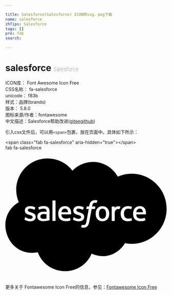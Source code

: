 ```yaml
---

title: Salesforce(Salesforce) ICON转svg、png下载
name: salesforce
zhTips: Salesforce
tags: []
pre: fab
search: 

---
```


# salesforce  <small style="font-size: 60%;font-weight: 100">Salesforce</small>


<div class="detail-page">
<p>
<span>
ICON库：
<span class="badge-secondary badge">Font Awesome Icon Free</span> 
</span>
<br/>
<span>
CSS名称：
<span class="badge-secondary badge">fa-salesforce</span> 
</span>
<br/>
<span>
unicode：
<span class="badge-secondary badge">f83b</span> 
<copy-btn content='f83b' btn-title=""></copy-btn>
<copy-btn :content='String.fromCodePoint(parseInt("f83b", 16))' btn-title="复制U"></copy-btn>
</span><br/><span>样式：<span class="badge-light badge">品牌(brands)</span></span>
<br/>
<span>
版本：
<span class="badge-secondary badge">5.8.0</span> 
</span>
<br/>
<span>图标来源/作者：<span class="badge-light badge">fontawesome</span></span> 
<br/>
<span class="zh-detail">中文描述：<span class="badge-primary badge">Salesforce</span><span class="help-link"><span>帮助改进</span>(<a href="https://gitee.com/liuwave/icon-helper/edit/master/json/fontawesome/brands/salesforce.json" target="_blank" rel="noopener noreferrer">gitee</a><a href="https://github.com/liuwave/icon-helper/edit/master/json/fontawesome/brands/salesforce.json" target="_blank" rel="noopener noreferrer">github</a></span>)</span><br/>
</p>
</div>
<div class="alert alert-dark">
  <i class="fab fa-salesforce fa-xs"></i>
  <i class="fab fa-salesforce fa-sm"></i>
  <i class="fab fa-salesforce fa-lg"></i>
  <i class="fab fa-salesforce fa-2x"></i>
  <i class="fab fa-salesforce fa-3x"></i>
  <i class="fab fa-salesforce fa-5x"></i>
  <i class="fab fa-salesforce fa-7x"></i>
</div>
<div>
  <p>引入css文件后，可以用<code>&lt;span&gt;</code>包裹，放在页面中。具体如下所示：    
  </p>
  <div class="alert alert-primary" style="font-size: 14px">
    &lt;span class="fab fa-salesforce" aria-hidden="true"&gt;&lt;/span&gt;
    <copy-btn content='<span class="fab fa-salesforce" aria-hidden="true"></span>'></copy-btn>
  </div>
  <div class="alert alert-secondary">
    <i class="fab fa-salesforce"
    style="font-size: 24px"
    aria-hidden="true"></i> fab fa-salesforce
    <copy-btn content="fab fa-salesforce" btn-title="复制图标名称"></copy-btn>
  </div>
</div>
<div id="svg" class="svg-wrap">
<svg xmlns="http://www.w3.org/2000/svg" viewBox="0 0 640 512"><path d="M248.89 245.64h-26.35c.69-5.16 3.32-14.12 13.64-14.12 6.75 0 11.97 3.82 12.71 14.12zm136.66-13.88c-.47 0-14.11-1.77-14.11 20s13.63 20 14.11 20c13 0 14.11-13.54 14.11-20 0-21.76-13.66-20-14.11-20zm-243.22 23.76a8.63 8.63 0 0 0-3.29 7.29c0 4.78 2.08 6.05 3.29 7.05 4.7 3.7 15.07 2.12 20.93.95v-16.94c-5.32-1.07-16.73-1.96-20.93 1.65zM640 232c0 87.58-80 154.39-165.36 136.43-18.37 33-70.73 70.75-132.2 41.63-41.16 96.05-177.89 92.18-213.81-5.17C8.91 428.78-50.19 266.52 53.36 205.61 18.61 126.18 76 32 167.67 32a124.24 124.24 0 0 1 98.56 48.7c20.7-21.4 49.4-34.81 81.15-34.81 42.34 0 79 23.52 98.8 58.57C539 63.78 640 132.69 640 232zm-519.55 31.8c0-11.76-11.69-15.17-17.87-17.17-5.27-2.11-13.41-3.51-13.41-8.94 0-9.46 17-6.66 25.17-2.12 0 0 1.17.71 1.64-.47.24-.7 2.36-6.58 2.59-7.29a1.13 1.13 0 0 0-.7-1.41c-12.33-7.63-40.7-8.51-40.7 12.7 0 12.46 11.49 15.44 17.88 17.17 4.72 1.58 13.17 3 13.17 8.7 0 4-3.53 7.06-9.17 7.06a31.76 31.76 0 0 1-19-6.35c-.47-.23-1.42-.71-1.65.71l-2.4 7.47c-.47.94.23 1.18.23 1.41 1.75 1.4 10.3 6.59 22.82 6.59 13.17 0 21.4-7.06 21.4-18.11zm32-42.58c-10.13 0-18.66 3.17-21.4 5.18a1 1 0 0 0-.24 1.41l2.59 7.06a1 1 0 0 0 1.18.7c.65 0 6.8-4 16.93-4 4 0 7.06.71 9.18 2.36 3.6 2.8 3.06 8.29 3.06 10.58-4.79-.3-19.11-3.44-29.41 3.76a16.92 16.92 0 0 0-7.34 14.54c0 5.9 1.51 10.4 6.59 14.35 12.24 8.16 36.28 2 38.1 1.41 1.58-.32 3.53-.66 3.53-1.88v-33.88c.04-4.61.32-21.64-22.78-21.64zM199 200.24a1.11 1.11 0 0 0-1.18-1.18H188a1.11 1.11 0 0 0-1.17 1.18v79a1.11 1.11 0 0 0 1.17 1.18h9.88a1.11 1.11 0 0 0 1.18-1.18zm55.75 28.93c-2.1-2.31-6.79-7.53-17.65-7.53-3.51 0-14.16.23-20.7 8.94-6.35 7.63-6.58 18.11-6.58 21.41 0 3.12.15 14.26 7.06 21.17 2.64 2.91 9.06 8.23 22.81 8.23 10.82 0 16.47-2.35 18.58-3.76.47-.24.71-.71.24-1.88l-2.35-6.83a1.26 1.26 0 0 0-1.41-.7c-2.59.94-6.35 2.82-15.29 2.82-17.42 0-16.85-14.74-16.94-16.7h37.17a1.23 1.23 0 0 0 1.17-.94c-.29 0 2.07-14.7-6.09-24.23zm36.69 52.69c13.17 0 21.41-7.06 21.41-18.11 0-11.76-11.7-15.17-17.88-17.17-4.14-1.66-13.41-3.38-13.41-8.94 0-3.76 3.29-6.35 8.47-6.35a38.11 38.11 0 0 1 16.7 4.23s1.18.71 1.65-.47c.23-.7 2.35-6.58 2.58-7.29a1.13 1.13 0 0 0-.7-1.41c-7.91-4.9-16.74-4.94-20.23-4.94-12 0-20.46 7.29-20.46 17.64 0 12.46 11.48 15.44 17.87 17.17 6.11 2 13.17 3.26 13.17 8.7 0 4-3.52 7.06-9.17 7.06a31.8 31.8 0 0 1-19-6.35 1 1 0 0 0-1.65.71l-2.35 7.52c-.47.94.23 1.18.23 1.41 1.72 1.4 10.33 6.59 22.79 6.59zM357.09 224c0-.71-.24-1.18-1.18-1.18h-11.76c0-.14.94-8.94 4.47-12.47 4.16-4.15 11.76-1.64 12-1.64 1.17.47 1.41 0 1.64-.47l2.83-7.77c.7-.94 0-1.17-.24-1.41-5.09-2-17.35-2.87-24.46 4.24-5.48 5.48-7 13.92-8 19.52h-8.47a1.28 1.28 0 0 0-1.17 1.18l-1.42 7.76c0 .7.24 1.17 1.18 1.17h8.23c-8.51 47.9-8.75 50.21-10.35 55.52-1.08 3.62-3.29 6.9-5.88 7.76-.09 0-3.88 1.68-9.64-.24 0 0-.94-.47-1.41.71-.24.71-2.59 6.82-2.83 7.53s0 1.41.47 1.41c5.11 2 13 1.77 17.88 0 6.28-2.28 9.72-7.89 11.53-12.94 2.75-7.71 2.81-9.79 11.76-59.74h12.23a1.29 1.29 0 0 0 1.18-1.18zm53.39 16c-.56-1.68-5.1-18.11-25.17-18.11-15.25 0-23 10-25.16 18.11-1 3-3.18 14 0 23.52.09.3 4.41 18.12 25.16 18.12 14.95 0 22.9-9.61 25.17-18.12 3.21-9.61 1.01-20.52 0-23.52zm45.4-16.7c-5-1.65-16.62-1.9-22.11 5.41v-4.47a1.11 1.11 0 0 0-1.18-1.17h-9.4a1.11 1.11 0 0 0-1.18 1.17v55.28a1.12 1.12 0 0 0 1.18 1.18h9.64a1.12 1.12 0 0 0 1.18-1.18v-27.77c0-2.91.05-11.37 4.46-15.05 4.9-4.9 12-3.36 13.41-3.06a1.57 1.57 0 0 0 1.41-.94 74 74 0 0 0 3.06-8 1.16 1.16 0 0 0-.47-1.41zm46.81 54.1l-2.12-7.29c-.47-1.18-1.41-.71-1.41-.71-4.23 1.82-10.15 1.89-11.29 1.89-4.64 0-17.17-1.13-17.17-19.76 0-6.23 1.85-19.76 16.47-19.76a34.85 34.85 0 0 1 11.52 1.65s.94.47 1.18-.71c.94-2.59 1.64-4.47 2.59-7.53.23-.94-.47-1.17-.71-1.17-11.59-3.87-22.34-2.53-27.76 0-1.59.74-16.23 6.49-16.23 27.52 0 2.9-.58 30.11 28.94 30.11a44.45 44.45 0 0 0 15.52-2.83 1.3 1.3 0 0 0 .47-1.42zm53.87-39.52c-.8-3-5.37-16.23-22.35-16.23-16 0-23.52 10.11-25.64 18.59a38.58 38.58 0 0 0-1.65 11.76c0 25.87 18.84 29.4 29.88 29.4 10.82 0 16.46-2.35 18.58-3.76.47-.24.71-.71.24-1.88l-2.36-6.83a1.26 1.26 0 0 0-1.41-.7c-2.59.94-6.35 2.82-15.29 2.82-17.42 0-16.85-14.74-16.93-16.7h37.16a1.25 1.25 0 0 0 1.18-.94c-.24-.01.94-7.07-1.41-15.54zm-23.29-6.35c-10.33 0-13 9-13.64 14.12H546c-.88-11.92-7.62-14.13-12.73-14.13z"/></svg>
</div>
<detail full-name='fa-salesforce'></detail>
    
<div><p>更多关于  Fontawesome Icon Free的信息，参见：<a target="_blank" href="https://iconhelper.cn/fontawesome.html">Fontawesome Icon Free</a>
</p></div>
